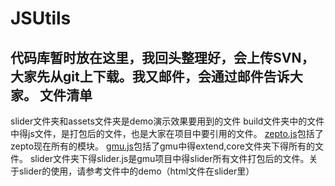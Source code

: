 JSUtils
=======

代码库暂时放在这里，我回头整理好，会上传SVN，大家先从git上下载。我又邮件，会通过邮件告诉大家。
文件清单
-------
slider文件夹和assets文件夹是demo演示效果要用到的文件
build文件夹中的文件中得js文件，是打包后的文件，也是大家在项目中要引用的文件。
[zepto.js](http://zeptojs.com/)包括了zepto现在所有的模块。
[gmu.js](http://gmu.baidu.com/)包括了gmu中得extend,core文件夹下得所有的文件。
slider文件夹下得slider.js是gmu项目中得slider所有文件打包后的文件。关于slider的使用，请参考文件中的demo（html文件在slider里）

